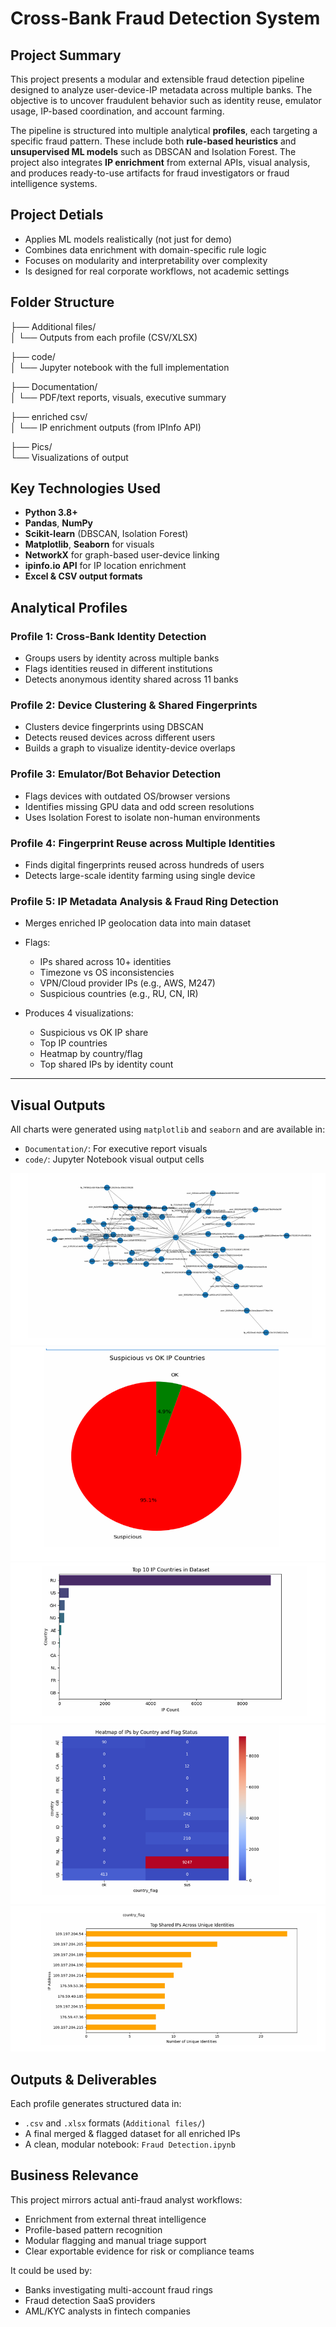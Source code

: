 # Cross-Bank Fraud Detection System

## Project Summary

This project presents a modular and extensible fraud detection pipeline designed to analyze user-device-IP metadata across multiple banks. The objective is to uncover fraudulent behavior such as identity reuse, emulator usage, IP-based coordination, and account farming.

The pipeline is structured into multiple analytical **profiles**, each targeting a specific fraud pattern. These include both **rule-based heuristics** and **unsupervised ML models** such as DBSCAN and Isolation Forest. The project also integrates **IP enrichment** from external APIs, visual analysis, and produces ready-to-use artifacts for fraud investigators or fraud intelligence systems.


## Project Detials

* Applies ML models realistically (not just for demo)
* Combines data enrichment with domain-specific rule logic
* Focuses on modularity and interpretability over complexity
* Is designed for real corporate workflows, not academic settings


## Folder Structure


├── Additional files/        
│   └── Outputs from each profile (CSV/XLSX)

├── code/                    
│   └── Jupyter notebook with the full implementation

├── Documentation/           
│   └── PDF/text reports, visuals, executive summary

├── enriched csv/            
│   └── IP enrichment outputs (from IPInfo API)

├── Pics/                    
    └── Visualizations of output


## Key Technologies Used

* **Python 3.8+**
* **Pandas**, **NumPy**
* **Scikit-learn** (DBSCAN, Isolation Forest)
* **Matplotlib**, **Seaborn** for visuals
* **NetworkX** for graph-based user-device linking
* **ipinfo.io API** for IP location enrichment
* **Excel & CSV output formats**



## Analytical Profiles

### Profile 1: Cross-Bank Identity Detection

* Groups users by identity across multiple banks
* Flags identities reused in different institutions
* Detects anonymous identity shared across 11 banks

### Profile 2: Device Clustering & Shared Fingerprints

* Clusters device fingerprints using DBSCAN
* Detects reused devices across different users
* Builds a graph to visualize identity-device overlaps



### Profile 3: Emulator/Bot Behavior Detection

* Flags devices with outdated OS/browser versions
* Identifies missing GPU data and odd screen resolutions
* Uses Isolation Forest to isolate non-human environments

### Profile 4: Fingerprint Reuse across Multiple Identities

* Finds digital fingerprints reused across hundreds of users
* Detects large-scale identity farming using single device

### Profile 5: IP Metadata Analysis & Fraud Ring Detection

* Merges enriched IP geolocation data into main dataset
* Flags:

  * IPs shared across 10+ identities
  * Timezone vs OS inconsistencies
  * VPN/Cloud provider IPs (e.g., AWS, M247)
  * Suspicious countries (e.g., RU, CN, IR)
* Produces 4 visualizations:

  * Suspicious vs OK IP share
  * Top IP countries
  * Heatmap by country/flag
  * Top shared IPs by identity count

---

## Visual Outputs

All charts were generated using `matplotlib` and `seaborn` and are available in:

* `Documentation/`: For executive report visuals
* `code/`: Jupyter Notebook visual output cells

![identites sharing device fingerprints ](./pics/identitessharingdevicefingerprints.png)
![suspicious vs OK IP  countries](./pics/suspiciousvsOKIPcountries.png)
![top 10 countries assosiated with fraud action](./pics/top10countries.png)
![Heatmap of IPs by country and flag status](./pics/heatmap.png)
![Top shared IP across unique identites](./pics/topsharedIps.png)


## Outputs & Deliverables

Each profile generates structured data in:

* `.csv` and `.xlsx` formats (`Additional files/`)
* A final merged & flagged dataset for all enriched IPs
* A clean, modular notebook: `Fraud Detection.ipynb`


## Business Relevance

This project mirrors actual anti-fraud analyst workflows:

* Enrichment from external threat intelligence
* Profile-based pattern recognition
* Modular flagging and manual triage support
* Clear exportable evidence for risk or compliance teams

It could be used by:

* Banks investigating multi-account fraud rings
* Fraud detection SaaS providers
* AML/KYC analysts in fintech companies


